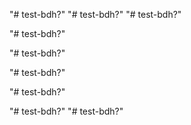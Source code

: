 "# test-bdh?" 
"# test-bdh?" 
"# test-bdh?" 

"# test-bdh?" 


"# test-bdh?" 


"# test-bdh?" 


"# test-bdh?" 



"# test-bdh?" 
"# test-bdh?" 

